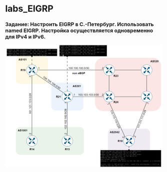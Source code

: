 # labs_EIGRP

###  Задание: Настроить EIGRP в С.-Петербург. Использовать named EIGRP. Настройка осуществляется одновременно для IPv4 и IPv6.

![](https://github.com/gerasev1992/otus_NEP_24-25/blob/main/labs/labs_eBGP_routing/1defBGP.png)


